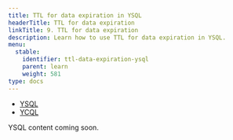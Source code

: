 ```yaml
---
title: TTL for data expiration in YSQL
headerTitle: TTL for data expiration
linkTitle: 9. TTL for data expiration
description: Learn how to use TTL for data expiration in YSQL.
menu:
  stable:
    identifier: ttl-data-expiration-ysql
    parent: learn
    weight: 581
type: docs
---
```


<ul class="nav nav-tabs-alt nav-tabs-yb">

  <li >
    <a href="/preview/develop/learn/ttl-data-expiration-ysql" class="nav-link active">
      <i class="icon-postgres" aria-hidden="true"></i>
      YSQL
    </a>
  </li>

  <li >
    <a href="/preview/develop/learn/ttl-data-expiration-ycql" class="nav-link">
      <i class="icon-cassandra" aria-hidden="true"></i>
      YCQL
    </a>
  </li>

</ul>

YSQL content coming soon.

